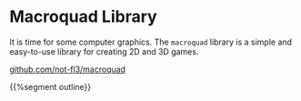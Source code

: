 # Macroquad Library

It is time for some computer graphics. The `macroquad` library is a simple and easy-to-use library for creating 2D and 3D games.

[github.com/not-fl3/macroquad](https://github.com/not-fl3/macroquad)

{{%segment outline}}
